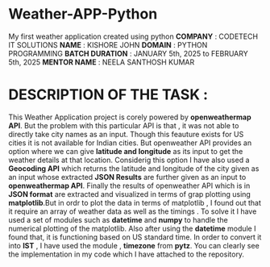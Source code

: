 # Weather-APP-Python
My first weather application created using python
**COMPANY** : CODETECH IT SOLUTIONS
**NAME** : KISHORE JOHN
**DOMAIN** : PYTHON PROGRAMMING
**BATCH DURATION** : JANUARY 5th, 2025 to FEBRUARY 5th, 2025
**MENTOR NAME** : NEELA SANTHOSH KUMAR
# DESCRIPTION OF THE TASK : 
This Weather Application project is corely powered by **openweathermap API**. But the problem with this particular API is that , it was not able to directly take city names as an input. Though this feauture exists for US cities it is not available for Indian cities. But openweather API provides an option where we can give **latitude and longitude** as its input to get the weather details at that location. Considerig this option I have also used a **Geocoding API** which returns the latitude and longitude of the city given as an input whose extracted **JSON Results** are further given as an input to **openweathermap API**. Finally the results of openweather API which is in **JSON format** are extracted and visualized in terms of grap plotting using **matplotlib**.But in ordr to plot the data in terms of matplotlib , I found out that it require an array of weather data as well as the timings . To solve it I have used a set of modules such as **datetime** and **numpy** to handle the numerical plotting of the matplotlib. Also after using the **datetime** module I found that, it is functioning based on US standard time. In order to convert it into **IST** , I have used the module , **timezone** from **pytz**. You can clearly see the implementation in my code which I have attached to the repository.
